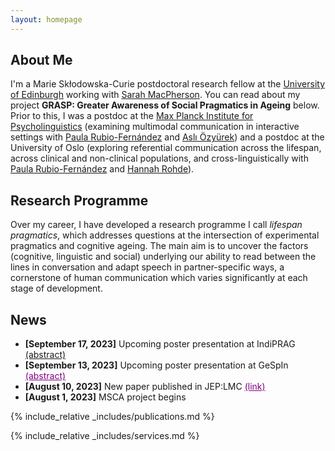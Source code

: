 ```yaml
---
layout: homepage
---
```


## About Me

I'm a Marie Skłodowska-Curie postdoctoral research fellow at the <a href="https://www.ed.ac.uk/ppls">University of Edinburgh</a> working with <a href="https://www.ed.ac.uk/profile/sarah-e-macpherson">Sarah MacPherson</a>. You can read about my project **GRASP: Greater Awareness of Social Pragmatics in Ageing** below. Prior to this, I was a postdoc at the <a href="https://www.mpi.nl">Max Planck Institute for Psycholinguistics</a> (examining multimodal communication in interactive settings with <a href="https://www.mpi.nl/people/rubio-fernandez-paula">Paula Rubio-Fernández</a> and <a href="https://www.mpi.nl/people/ozyurek-asli">Aslı Özyürek</a>) and a postdoc at the University of Oslo (exploring referential communication across the lifespan, across clinical and non-clinical populations, and cross-linguistically with <a href="https://www.mpi.nl/people/rubio-fernandez-paula">Paula Rubio-Fernández</a> and <a href="http://www.lel.ed.ac.uk/~hrohde/">Hannah Rohde</a>).






## Research Programme

Over my career, I have developed a research programme I call <i>lifespan pragmatics</i>, which addresses questions at the intersection of experimental pragmatics and cognitive ageing. The main aim is to uncover the factors (cognitive, linguistic and social) underlying our ability to read between the lines in conversation and adapt speech in partner-specific ways, a cornerstone of human communication which varies significantly at each stage of development. 

## News

- **[September 17, 2023]** Upcoming poster presentation at IndiPRAG <a href="https://psyarxiv.com/685ts/">(abstract)</a>
- **[September 13, 2023]** Upcoming poster presentation at GeSpIn <a href="https://psyarxiv.com/685ts/" style="color:purple">(abstract)</a>
- **[August 10, 2023]** New paper published in JEP:LMC <a href="https://psyarxiv.com/685ts/" style="color:purple">(link)</a>
- **[August 1, 2023]** MSCA project begins



{% include_relative _includes/publications.md %}

{% include_relative _includes/services.md %}
